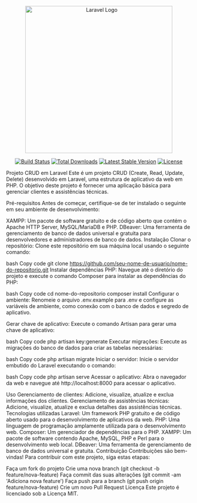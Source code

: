 <p align="center"><a href="https://laravel.com" target="_blank"><img src="https://raw.githubusercontent.com/laravel/art/master/logo-lockup/5%20SVG/2%20CMYK/1%20Full%20Color/laravel-logolockup-cmyk-red.svg" width="400" alt="Laravel Logo"></a></p>

<p align="center">
<a href="https://github.com/laravel/framework/actions"><img src="https://github.com/laravel/framework/workflows/tests/badge.svg" alt="Build Status"></a>
<a href="https://packagist.org/packages/laravel/framework"><img src="https://img.shields.io/packagist/dt/laravel/framework" alt="Total Downloads"></a>
<a href="https://packagist.org/packages/laravel/framework"><img src="https://img.shields.io/packagist/v/laravel/framework" alt="Latest Stable Version"></a>
<a href="https://packagist.org/packages/laravel/framework"><img src="https://img.shields.io/packagist/l/laravel/framework" alt="License"></a>
</p>




Projeto CRUD em Laravel
Este é um projeto CRUD (Create, Read, Update, Delete) desenvolvido em Laravel, uma estrutura de aplicativo da web em PHP. O objetivo deste projeto é fornecer uma aplicação básica para gerenciar clientes e assistências técnicas.

Pré-requisitos
Antes de começar, certifique-se de ter instalado o seguinte em seu ambiente de desenvolvimento:

XAMPP: Um pacote de software gratuito e de código aberto que contém o Apache HTTP Server, MySQL/MariaDB e PHP.
DBeaver: Uma ferramenta de gerenciamento de banco de dados universal e gratuita para desenvolvedores e administradores de banco de dados.
Instalação
Clonar o repositório: Clone este repositório em sua máquina local usando o seguinte comando:

bash
Copy code
git clone https://github.com/seu-nome-de-usuario/nome-do-repositorio.git
Instalar dependências PHP: Navegue até o diretório do projeto e execute o comando Composer para instalar as dependências do PHP:

bash
Copy code
cd nome-do-repositorio
composer install
Configurar o ambiente: Renomeie o arquivo .env.example para .env e configure as variáveis de ambiente, como conexão com o banco de dados e segredo de aplicativo.

Gerar chave de aplicativo: Execute o comando Artisan para gerar uma chave de aplicativo:

bash
Copy code
php artisan key:generate
Executar migrações: Execute as migrações do banco de dados para criar as tabelas necessárias:

bash
Copy code
php artisan migrate
Iniciar o servidor: Inicie o servidor embutido do Laravel executando o comando:

bash
Copy code
php artisan serve
Acessar o aplicativo: Abra o navegador da web e navegue até http://localhost:8000 para acessar o aplicativo.

Uso
Gerenciamento de clientes: Adicione, visualize, atualize e exclua informações dos clientes.
Gerenciamento de assistências técnicas: Adicione, visualize, atualize e exclua detalhes das assistências técnicas.
Tecnologias utilizadas
Laravel: Um framework PHP gratuito e de código aberto usado para o desenvolvimento de aplicativos da web.
PHP: Uma linguagem de programação amplamente utilizada para o desenvolvimento web.
Composer: Um gerenciador de dependências para o PHP.
XAMPP: Um pacote de software contendo Apache, MySQL, PHP e Perl para o desenvolvimento web local.
DBeaver: Uma ferramenta de gerenciamento de banco de dados universal e gratuita.
Contribuição
Contribuições são bem-vindas! Para contribuir com este projeto, siga estas etapas:

Faça um fork do projeto
Crie uma nova branch (git checkout -b feature/nova-feature)
Faça commit das suas alterações (git commit -am 'Adiciona nova feature')
Faça push para a branch (git push origin feature/nova-feature)
Crie um novo Pull Request
Licença
Este projeto é licenciado sob a Licença MIT.

